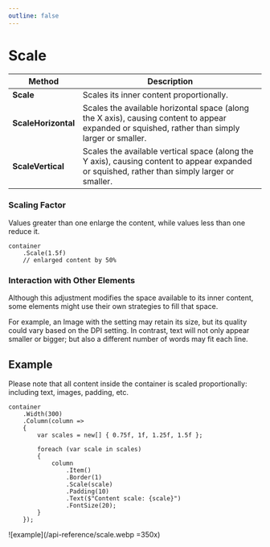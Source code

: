 ```yaml
---
outline: false
---
```



# Scale

| Method              | Description                                                                                                                                     |
|---------------------|-------------------------------------------------------------------------------------------------------------------------------------------------|
| **Scale**           | Scales its inner content proportionally.                                                                                                        |
| **ScaleHorizontal** | Scales the available horizontal space (along the X axis), causing content to appear expanded or squished, rather than simply larger or smaller. |
| **ScaleVertical**   | Scales the available vertical space (along the Y axis), causing content to appear expanded or squished, rather than simply larger or smaller.   |


### Scaling Factor

Values greater than one enlarge the content, while values less than one reduce it.

```c#{12}
container
    .Scale(1.5f)
    // enlarged content by 50%
```


### Interaction with Other Elements

Although this adjustment modifies the space available to its inner content, some elements might use their own strategies to fill that space.

For example, an Image with the <see cref="Infrastructure.ImageScaling.FitWidth" /> setting may retain its size, but its quality could vary based on the DPI setting.
In contrast, text will not only appear smaller or bigger; but also a different number of words may fit each line.


## Example

Please note that all content inside the container is scaled proportionally: including text, images, padding, etc.

```c#{12}
container
    .Width(300)
    .Column(column =>
    {
        var scales = new[] { 0.75f, 1f, 1.25f, 1.5f };

        foreach (var scale in scales)
        {
            column
                .Item()
                .Border(1)
                .Scale(scale)
                .Padding(10)
                .Text($"Content scale: {scale}")
                .FontSize(20);
        }
    });
```

![example](/api-reference/scale.webp =350x)
